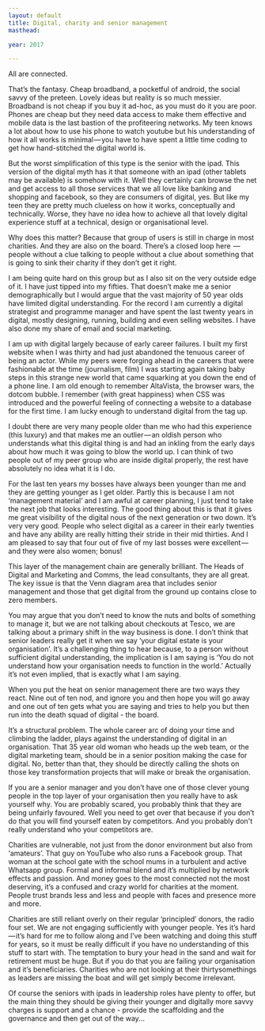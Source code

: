 ```yaml
---
layout: default
title: Digital, charity and senior management
masthead:

year: 2017

---
```


All are connected.

That’s the fantasy. Cheap broadband, a pocketful of android, the social savvy of the preteen. Lovely ideas but reality is so much messier. Broadband is not cheap if you buy it ad-hoc, as you must do it you are poor. Phones are cheap but they need data access to make them effective and mobile data is the last bastion of the profiteering networks. My teen knows a lot about how to use his phone to watch youtube but his understanding of how it all works is minimal — you have to have spent a little time coding to get how hand-stitched the digital world is.

But the worst simplification of this type is the senior with the ipad. This version of the digital myth has it that someone with an ipad (other tablets may be available) is somehow with it. Well they certainly can browse the net and get access to all those services that we all love like banking and shopping and facebook, so they are consumers of digital, yes. But like my teen they are pretty much clueless on how it works, conceptually and technically. Worse, they have no idea how to achieve all that lovely digital experience stuff at a technical, design or organisational level.

Why does this matter? Because that group of users is still in charge in most charities. And they are also on the board. There’s a closed loop here  —  people without a clue talking to people without a clue about something that is going to sink their charity if they don’t get it right.

I am being quite hard on this group but as I also sit on the very outside edge of it. I have just tipped into my fifties. That doesn’t make me a senior demographically but I would argue that the vast majority of 50 year olds have limited digital understanding. For the record I am currently a digital strategist and programme manager and have spent the last twenty years in digital, mostly designing, running, building and even selling websites. I have also done my share of email and social marketing.

I am up with digital largely because of early career failures. I built my first website when I was thirty and had just abandoned the tenuous career of being an actor. While my peers were forging ahead in the careers that were fashionable at the time (journalism, film) I was starting again taking baby steps in this strange new world that came squarking at you down the end of a phone line. I am old enough to remember AltaVista, the browser wars, the dotcom bubble. I remember (with great happiness) when CSS was introduced and the powerful feeling of connecting a website to a database for the first time. I am lucky enough to understand digital from the <html> tag up.

I doubt there are very many people older than me who had this experience (this luxury) and that makes me an outlier — an oldish person who understands what this digital thing is and had an inkling from the early days about how much it was going to blow the world up. I can think of two people out of my peer group who are inside digital properly, the rest have absolutely no idea what it is I do.

For the last ten years my bosses have always been younger than me and they are getting younger as I get older. Partly this is because I am not ‘management material’ and I am awful at career planning, I just tend to take the next job that looks interesting. The good thing about this is that it gives me great visibility of the digital nous of the next generation or two down. It’s very very good. People who select digital as a career in their early twenties and have any ability are really hitting their stride in their mid thirties. And I am pleased to say that four out of five of my last bosses were excellent — and they were also women; bonus!

This layer of the management chain are generally brilliant. The Heads of Digital and Marketing and Comms, the lead consultants, they are all great. The key issue is that the Venn diagram area that includes senior management and those that get digital from the ground up contains close to zero members.

You may argue that you don’t need to know the nuts and bolts of something to manage it, but we are not talking about checkouts at Tesco, we are talking about a primary shift in the way business is done. I don’t think that senior leaders really get it when we say ‘your digital estate is your organisation’. It’s a challenging thing to hear because, to a person without sufficient digital understanding, the implication is I am saying is ‘You do not understand how your organisation needs to function in the world.’ Actually it’s not even implied, that is exactly what I am saying.

When you put the heat on senior management there are two ways they react. Nine out of ten nod, and ignore you and then hope you will go away and one out of ten gets what you are saying and tries to help you but then run into the death squad of digital - the board.

It’s a structural problem. The whole career arc of doing your time and climbing the ladder, plays against the understanding of digital in an organisation. That 35 year old woman who heads up the web team, or the digital marketing team, should be in a senior position making the case for digital. No, better than that, they should be directly calling the shots on those key transformation projects that will make or break the organisation.

If you are a senior manager and you don’t have one of those clever young people in the top layer of your organisation then you really have to ask yourself why. You are probably scared, you probably think that they are being unfairly favoured. Well you need to get over that because if you don’t do that you will find yourself eaten by competitors. And you probably don't really understand who your competitors are.

Charities are vulnerable, not just from the donor environment but also from ‘amateurs’. That guy on YouTube who also runs a Facebook group. That woman at the school gate with the school mums in a turbulent and active Whatsapp group. Formal and informal blend and it’s multiplied by network effects and passion. And money goes to the most connected not the most deserving, it’s a confused and crazy world for charities at the moment. People trust brands less and less and people with faces and presence more and more.

Charities are still reliant overly on their regular ‘principled’ donors, the radio four set. We are not engaging sufficiently with younger people. Yes it’s hard — it’s hard for me to follow along and I’ve been watching and doing this stuff for years, so it must be really difficult if you have no understanding of this stuff to start with. The temptation to bury your head in the sand and wait for retirement must be huge. But if you do that you are failing your organisation and it’s beneficiaries. Charities who are not looking at their thirtysomethings as leaders are missing the boat and will get simply become irrelevant.

Of course the seniors with ipads in leadership roles have plenty to offer, but the main thing they should be giving their younger and digitally more savvy charges is support and a chance - provide the scaffolding and the governance and then get out of the way...
